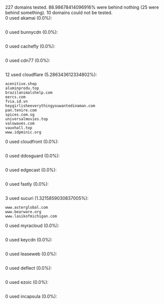 227 domains tested. 88.98678414096916% were behind nothing (25 were behind something). 10 domains could not be tested.<br>
0 used akamai (0.0%):
```

```

0 used bunnycdn (0.0%):
```

```

0 used cachefly (0.0%):
```

```

0 used cdn77 (0.0%):
```

```

12 used cloudflare (5.286343612334802%):
```
acenitive.shop
aluminprodu.top
brazilanimalshelp.com
eercs.com
fvia.id.vn
heygirlisheeverythingyouwantedinaman.com
pan.tenire.com
spices.com.sg
universalmovies.top
valowaves.com
vauxhall.top
www.idpminic.org
```

0 used cloudfront (0.0%):
```

```

0 used ddosguard (0.0%):
```

```

0 used edgecast (0.0%):
```

```

0 used fastly (0.0%):
```

```

3 used sucuri (1.3215859030837005%):
```
www.asterglobal.com
www.bearware.org
www.lasikofmichigan.com
```

0 used myracloud (0.0%):
```

```

0 used keycdn (0.0%):
```

```

0 used leaseweb (0.0%):
```

```

0 used deflect (0.0%):
```

```

0 used ezoic (0.0%):
```

```

0 used incapsula (0.0%):
```

```
